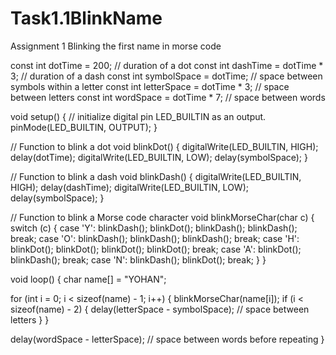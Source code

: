 # Task1.1BlinkName
Assignment 1 Blinking the first name in morse code

const int dotTime = 200;  // duration of a dot
const int dashTime = dotTime * 3;  // duration of a dash
const int symbolSpace = dotTime;  // space between symbols within a letter
const int letterSpace = dotTime * 3;  // space between letters
const int wordSpace = dotTime * 7;  // space between words

void setup() {
  // initialize digital pin LED_BUILTIN as an output.
  pinMode(LED_BUILTIN, OUTPUT);
}

// Function to blink a dot
void blinkDot() {
  digitalWrite(LED_BUILTIN, HIGH);
  delay(dotTime);
  digitalWrite(LED_BUILTIN, LOW);
  delay(symbolSpace);
}

// Function to blink a dash
void blinkDash() {
  digitalWrite(LED_BUILTIN, HIGH);
  delay(dashTime);
  digitalWrite(LED_BUILTIN, LOW);
  delay(symbolSpace);
}

// Function to blink a Morse code character
void blinkMorseChar(char c) {
  switch (c) {
    case 'Y': blinkDash(); blinkDot(); blinkDash(); blinkDash(); break;
    case 'O': blinkDash(); blinkDash(); blinkDash(); break;
    case 'H': blinkDot(); blinkDot(); blinkDot(); blinkDot(); break;
    case 'A': blinkDot(); blinkDash(); break;
    case 'N': blinkDash(); blinkDot(); break;
  }
}

void loop() {
  char name[] = "YOHAN";

  for (int i = 0; i < sizeof(name) - 1; i++) {
    blinkMorseChar(name[i]);
    if (i < sizeof(name) - 2) {
      delay(letterSpace - symbolSpace);  // space between letters
    }
  }

  delay(wordSpace - letterSpace);  // space between words before repeating
} 
